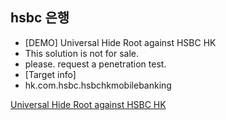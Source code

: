 ## hsbc 은행
- [DEMO] Universal Hide Root against HSBC HK
- This solution is not for sale.
- please. request a penetration test.
- [Target info]
- hk.com.hsbc.hsbchkmobilebanking

[Universal Hide Root against HSBC HK](https://www.youtube.com/watch?v=P-YHl4x5dCs)
